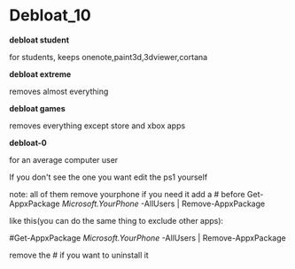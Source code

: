 # Debloat_10

**debloat student**

for students, keeps onenote,paint3d,3dviewer,cortana

**debloat extreme**

removes almost everything

**debloat games**

removes everything except store and xbox apps

**debloat-0**

for an average computer user

If you don't see the one you want edit the ps1 yourself

note: all of them remove yourphone if you need it add a # before Get-AppxPackage *Microsoft.YourPhone* -AllUsers | Remove-AppxPackage

like this(you can do the same thing to exclude other apps):

#Get-AppxPackage *Microsoft.YourPhone* -AllUsers | Remove-AppxPackage

remove the # if you want to uninstall it
